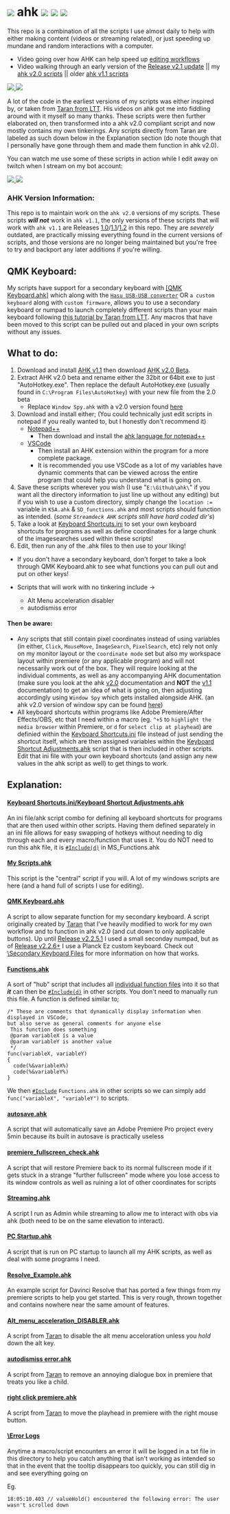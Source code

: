 # [![](https://bit.ly/3fjVx8t)](https://github.com/Tomshiii/ahk/tree/main) ahk [![](https://img.shields.io/github/v/release/Tomshiii/ahk)](https://github.com/tomshiii/ahk/releases/latest) [![](https://img.shields.io/github/last-commit/tomshiii/ahk/dev?label=last%20commit%20%28dev%29)](https://github.com/Tomshiii/ahk/commits/dev) [![](https://img.shields.io/github/license/tomshiii/ahk?color=orange)](https://github.com/tomshiii/ahk/blob/main/LICENSE)

This repo is a combination of all the scripts I use almost daily to help with either making content (videos or streaming related), or just speeding up mundane and random interactions with a computer.

- Video going over how AHK can help speed up [editing workflows](https://youtu.be/Iv-oR7An_iI)
- Video walking through an early version of the [Release v2.1 update](https://youtu.be/JF_WISVJsPU) || my [ahk v2.0 scripts](https://youtu.be/3rFDEonACxo) || older [ahk v1.1 scripts](https://youtu.be/QOztbpTe_Es)

[![](https://user-images.githubusercontent.com/53557479/149133968-6c1ff2e0-0140-4eda-95e3-e56164d263a4.png) ![](https://img.shields.io/youtube/channel/subscribers/UCJu2dToEHzuovY6suetkcdQ?style=flat)](https://www.youtube.com/c/tomshiii)

A lot of the code in the earliest versions of my scripts was either inspired by, or taken from [Taran from LTT](https://github.com/TaranVH/). His videos on ahk got me into fiddling around with it myself so many thanks. These scripts were then further elaborated on, then transformed into a ahk v2.0 compliant script and now mostly contains my own tinkerings. Any scripts directly from Taran are labeled as such down below in the Explanation section (do note though that I personally have gone through them and made them function in ahk v2.0).

You can watch me use some of these scripts in action while I edit away on twitch when I stream on my bot account:

[![](https://user-images.githubusercontent.com/53557479/149135097-0f9ae87a-5157-4524-ae75-34b6aaf81c30.png) ![](https://img.shields.io/twitch/status/botshiii)](https://www.twitch.tv/botshiii)

### AHK Version Information:
This repo is to maintain work on the `ahk v2.0` versions of my scripts. These scripts **_will not_** work in `ahk v1.1`, the only versions of these scripts that will work with `ahk v1.1` are Releases [1.0](https://github.com/Tomshiii/ahk/releases/tag/v1.0)/[1.1](https://github.com/Tomshiii/ahk/releases/tag/v1.1)/[1.2](https://github.com/Tomshiii/ahk/releases/tag/v1.2) in this repo. They are _severely_ outdated, are practically missing everything found in the current versions of scripts, and those versions are no longer being maintained but you're free to try and backport any later additions if you're willing.

## QMK Keyboard:
My scripts have support for a secondary keyboard with [[QMK Keyboard.ahk]](https://github.com/Tomshiii/ahk/blob/main/QMK%20Keyboard.ahk) which along with the [`Hasu USB-USB converter`](https://geekhack.org/index.php?topic=109514.0) OR `a custom keyboard` along with `custom firmware`, allows you to use a secondary keyboard or numpad to launch completely different scripts than your main keyboard following [this tutorial by Taran from LTT](https://www.youtube.com/watch?v=GZEoss4XIgc). Any macros that have been moved to this script can be pulled out and placed in your own scripts without any issues.

## What to do:
1. Download and install [AHK v1.1](https://www.autohotkey.com/) then download [AHK v2.0 Beta](https://www.autohotkey.com/v2/).
2. Extract AHK v2.0 beta and rename either the 32bit or 64bit exe to just "AutoHotkey.exe". Then replace the default AutoHotkey.exe (usually found in `C:\Program Files\AutoHotkey`) with your new file from the 2.0 beta
   - Replace `Window Spy.ahk` with a v2.0 version found [here](https://github.com/steelywing/AutoHotkey-Release/blob/master/installer/source/WindowSpy.v2.ahk)
3. Download and install either; (You could technically just edit scripts in notepad if you really wanted to, but I honestly don't recommend it)
   - [Notepad++](https://notepad-plus-plus.org/downloads/)
     - Then download and install the [ahk language for notepad++](https://www.autohotkey.com/boards/viewtopic.php?t=50)
   - [VSCode](https://code.visualstudio.com/)
     - Then install an AHK extension within the program for a more complete package.
     - It is recommended you use VSCode as a lot of my variables have dynamic comments that can be viewed across the entire program that could help you understand what is going on.
4. Save these scripts wherever you wish (I use "`E:\Github\ahk\`" if you want all the directory information to just line up without any editing) but if you wish to use a custom directory, simply change the `location :=` variable in `KSA.ahk` & `SD_functions.ahk` and most scripts should function as intended. (*some `Streamdeck AHK` scripts still have hard coded dir's*)
5. Take a look at [Keyboard Shortcuts.ini](https://github.com/Tomshiii/ahk/tree/main/KSA) to set your own keyboard shortcuts for programs as well as define coordinates for a large chunk of the imagesearches used within these scripts!
6. Edit, then run any of the .ahk files to then use to your liking!
- If you don't have a secondary keyboard, don't forget to take a look through QMK Keyboard.ahk to see what functions you can pull out and put on other keys!

- Scripts that will work with no tinkering include ->
  - Alt Menu acceleration disabler
  - autodismiss error
#### Then be aware:
- Any scripts that still contain pixel coordinates instead of using variables (in either, `Click`, `MouseMove`, `ImageSearch`, `PixelSearch`, etc) rely not only on my monitor layout or the `coordinate mode` set but also my workspace layout within premiere (or any applicable program) and will not necessarily work out of the box. They will require looking at the individual comments, as well as any accompanying AHK documentation (make sure you look at the ahk [v2.0](https://lexikos.github.io/v2/docs/AutoHotkey.htm) documentation and **NOT** the [v1.1](https://www.autohotkey.com/docs/AutoHotkey.htm) documentation) to get an idea of what is going on, then adjusting accordingly using `Window Spy` which gets installed alongside AHK. (an ahk v2.0 version of window spy can be found [here](https://github.com/steelywing/AutoHotkey-Release/blob/master/installer/source/WindowSpy.v2.ahk))
- All keyboard shortcuts within programs like Adobe Premiere/After Effects/OBS, etc that I need within a macro (eg. `^+5` to `highlight the media browser` within Premiere, or `d` for `select clip at playhead`) are definied within the [Keyboard Shortcuts.ini](https://github.com/Tomshiii/ahk/tree/main/KSA) file instead of just sending the shortcut itself, which are then assigned variables within the [Keyboard Shortcut Adjustments.ahk](https://git.io/Jicuy) script that is then included in other scripts. Edit that ini file with your own keyboard shortcuts (and assign any new values in the ahk script as well) to get things to work.

## Explanation:

#### [Keyboard Shortcuts.ini/Keyboard Shortcut Adjustments.ahk](https://github.com/Tomshiii/ahk/tree/main/KSA)
An ini file/ahk script combo for defining all keyboard shortcuts for programs that are then used within other scripts. Having them defined separately in an ini file allows for easy swapping of hotkeys without needing to dig through each and every macro/function that uses it. You do NOT need to run this ahk file, it is [`#Include(d)`](https://lexikos.github.io/v2/docs/commands/_Include.htm) in MS_Functions.ahk

#### [My Scripts.ahk](https://github.com/Tomshiii/ahk/blob/main/My%20Scripts.ahk)
This script is the "central" script if you will. A lot of my windows scripts are here (and a hand full of scripts I use for editing).

#### [QMK Keyboard.ahk](https://github.com/Tomshiii/ahk/blob/main/QMK%20Keyboard.ahk)
A script to allow separate function for my secondary keyboard. A script originally created by [Taran](https://github.com/TaranVH/) that I've heavily modified to work for my own workflow and to function in ahk v2.0 (and cut down to only applicable buttons). Up until [Release v2.2.5.1](https://github.com/Tomshiii/ahk/releases/tag/v2.2.5.1) I used a small seconday numpad, but as of [Release v2.2.6+](https://github.com/Tomshiii/ahk/releases/tag/v2.2.6) I use a Planck Ez custom keyboard.
Check out [\Secondary Keyboard Files](https://github.com/Tomshiii/ahk/tree/main/Secondary%20Keyboard%20Files) for more information on how that works.

#### [Functions.ahk](https://github.com/Tomshiii/ahk/blob/main/Functions.ahk)
A sort of "hub" script that includes all [individual function files](https://github.com/Tomshiii/ahk/tree/main/Functions) into it so that ***it*** can then be [`#Include(d)`](https://lexikos.github.io/v2/docs/commands/_Include.htm) in other scripts. You don't need to manually run this file.
A function is defined similar to;
```autohotkey
/* These are comments that dynamically display information when displayed in VSCode,
but also serve as general comments for anyone else
 This function does something
 @param variableX is a value
 @param variableY is another value
 */
func(variableX, variableY)
{
  code(%&variableX%)
  code(%&variableY%)
}
```
We then [`#Include`](https://lexikos.github.io/v2/docs/commands/_Include.htm) `Functions.ahk` in other scripts so we can simply add `func("variableX", "variableY")` to scripts.

#### [autosave.ahk](https://github.com/Tomshiii/ahk/blob/main/autosave.ahk)
A script that will automatically save an Adobe Premiere Pro project every 5min because its built in autosave is practically useless

#### [premiere_fullscreen_check.ahk](https://github.com/Tomshiii/ahk/blob/main/premiere_fullscreen_check.ahk)
A script that will restore Premiere back to its normal fullscreen mode if it gets stuck in a strange "further fullscreen" mode where you lose access to its window controls as well as ruining a lot of other coordinates for scripts

#### [Streaming.ahk](https://github.com/Tomshiii/ahk/tree/main/Stream)
A script I run as Admin while streaming to allow me to interact with obs via ahk (both need to be on the same elevation to interact).

#### [PC Startup.ahk](https://github.com/Tomshiii/ahk/blob/main/PC%20Startup.ahk)
A script that is run on PC startup to launch all my AHK scripts, as well as deal with some programs I need.

#### [Resolve_Example.ahk](https://github.com/Tomshiii/ahk/blob/main/Resolve_Example.ahk)
An example script for Davinci Resolve that has ported a few things from my premiere scripts to help you get started. This is very rough, thrown together and contains nowhere near the same amount of features.

#### [Alt_menu_acceleration_DISABLER.ahk](https://github.com/Tomshiii/ahk/blob/main/Alt_menu_acceleration_DISABLER.ahk)
A script from [Taran](https://github.com/TaranVH/) to disable the alt menu acceloration unless you _hold_ down the alt key.

#### [autodismiss error.ahk](https://github.com/Tomshiii/ahk/blob/main/autodismiss%20error.ahk)
A script from [Taran](https://github.com/TaranVH/) to remove an annoying dialogue box in premiere that treats you like a child.

#### [right click premiere.ahk](https://github.com/Tomshiii/ahk/blob/main/right%20click%20premiere.ahk)
A script from [Taran](https://github.com/TaranVH/) to move the playhead in premiere with the right mouse button.

#### [\Error Logs](https://github.com/Tomshiii/ahk/tree/main/Error%20Logs)
Anytime a macro/script encounters an error it will be logged in a txt file in this directory to help you catch anything that isn't working as intended so that in the event that the tooltip disappears too quickly, you can still dig in and see everything going on

Eg.
```
18:05:10.403 // valueHold() encountered the following error: The user wasn't scrolled down
```